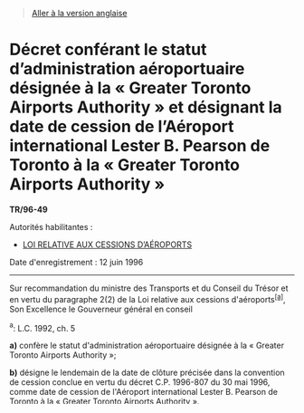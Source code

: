 > [Aller à la version anglaise](/en/Regulations/Statutory%20Instruments/96/49.md)

# Décret conférant le statut d’administration aéroportuaire désignée à la « Greater Toronto Airports Authority » et désignant la date de cession de l’Aéroport international Lester B. Pearson de Toronto à la « Greater Toronto Airports Authority »

**TR/96-49**

Autorités habilitantes : 
- [LOI RELATIVE AUX CESSIONS D’AÉROPORTS](/fr/Lois/Lois%20du%20Canada/1992/ch.%205.md)

Date d'enregistrement : 12 juin 1996

----------

Sur recommandation du ministre des Transports et du Conseil du Trésor et en vertu du paragraphe 2(2) de la Loi relative aux cessions d'aéroports<sup><a href='#footnotea_f'>[a]</a></sup>, Son Excellence le Gouverneur général en conseil

<a name='footnotea_f'><sup>a</sup></a>: L.C. 1992, ch. 5<br />

**a)** confère le statut d'administration aéroportuaire désignée à la « Greater Toronto Airports Authority »;

**b)** désigne le lendemain de la date de clôture précisée dans la convention de cession conclue en vertu du décret C.P. 1996-807 du 30 mai 1996, comme date de cession de l'Aéroport international Lester B. Pearson de Toronto à la « Greater Toronto Airports Authority ».


